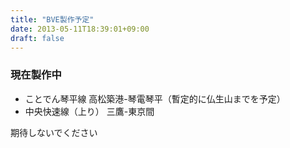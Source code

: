 ```yaml
---
title: "BVE製作予定"
date: 2013-05-11T18:39:01+09:00
draft: false
---
```


### 現在製作中
- ことでん琴平線
高松築港-琴電琴平（暫定的に仏生山までを予定）
- 中央快速線（上り）
三鷹-東京間


期待しないでください
